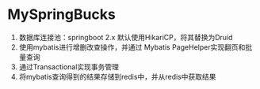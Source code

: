 # MySpringBucks
1. 数据库连接池：springboot 2.x 默认使用HikariCP，将其替换为Druid
2. 使用mybatis进行增删改查操作，并通过 Mybatis PageHelper实现翻页和批量查询
3. 通过Transactional实现事务管理
4. 将mybatis查询得到的结果存储到redis中，并从redis中获取结果

